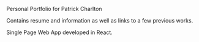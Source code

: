Personal Portfolio for Patrick Charlton

Contains resume and information as well as links to a few previous works.

Single Page Web App developed in React.
